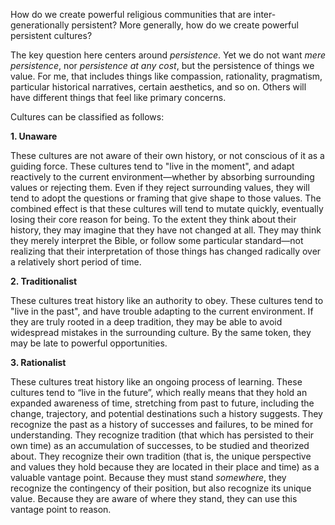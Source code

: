 How do we create powerful religious communities that are inter-generationally persistent? More generally, how do we create powerful persistent cultures?

The key question here centers around *persistence*. Yet we do not want *mere persistence*, nor *persistence at any cost*, but the persistence of things we value. For me, that includes things like compassion, rationality, pragmatism, particular historical narratives, certain aesthetics, and so on. Others will have different things that feel like primary concerns.

Cultures can be classified as follows:

**1. Unaware**

These cultures are not aware of their own history, or not conscious of it as a guiding force. These cultures tend to "live in the moment", and adapt reactively to the current environment—whether by absorbing surrounding values or rejecting them. Even if they reject surrounding values, they will tend to adopt the questions or framing that give shape to those values. The combined effect is that these cultures will tend to mutate quickly, eventually losing their core reason for being. To the extent they think about their history, they may imagine that they have not changed at all. They may think they merely interpret the Bible, or follow some particular standard—not realizing that their interpretation of those things has changed radically over a relatively short period of time.

**2. Traditionalist**

These cultures treat history like an authority to obey. These cultures tend to "live in the past", and have trouble adapting to the current environment. If they are truly rooted in a deep tradition, they may be able to avoid widespread mistakes in the surrounding culture. By the same token, they may be late to powerful opportunities.

**3. Rationalist**

These cultures treat history like an ongoing process of learning. These cultures tend to “live in the future”, which really means that they hold an expanded awareness of time, stretching from past to future, including the change, trajectory, and potential destinations such a history suggests. They recognize the past as a history of successes and failures, to be mined for understanding. They recognize tradition (that which has persisted to their own time) as an accumulation of successes, to be studied and theorized about. They recognize their own tradition (that is, the unique perspective and values they hold because they are located in their place and time) as a valuable vantage point. Because they must stand *somewhere*, they recognize the contingency of their position, but also recognize its unique value. Because they are aware of where they stand, they can use this vantage point to reason.